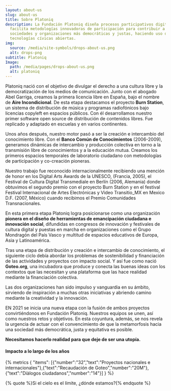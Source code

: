 ```yaml
---
layout: about-us
slug: about-us
title: Sobre Platoniq
description: La Fundación Platoniq diseña procesos participativos digitales y
  facilita metodologías innovadoras de participación para contribuir a formar
  sociedades y organizaciones más democráticas y justas, haciendo uso de
  tecnologías cívicas abiertas.
img:
  source: /media/site-symbols/drops-about-us.png
  alt: drops-png
subtitle: Platoniq
Image:
  path: /media/pages/drops-about-us.png
  alt: platoniq
---
```

Platoniq nació con el objetivo de divulgar el derecho a una cultura libre y la democratización de los medios de comunicación. Junto con el abogado Abel Garriga, creamos la primera licencia libre en España, bajo el nombre de **Aire Incondicional**. De esta etapa destacamos el proyecto **Burn Station**, un sistema de distribución de música y programas radiofónicos bajo licencias copyleft en espacios públicos. Con él desarrollamos nuestro primer software open source de distribución de contenidos libres. Fue replicado y adaptado en escuelas y en varios continentes.

Unos años después, nuestro motor pasó a ser la creación e intercambio del conocimiento libre. Con el **Banco Común de Conocimientos** (2006-2009), generamos dinámicas de intercambio y producción colectiva en torno a la transmisión libre de conocimientos y a la educación mutua. Creamos los primeros espacios temporales de laboratorio ciudadano con metodologías de participación y co-creación pioneras.

Nuestro trabajo fue reconocido internacionalmente recibiendo una mención de honor en los Digital Arts Awards de la UNESCO, (Francia, 2005), el Festival de Cultura Digital Transmediale en Berlín (2006, Alemania) donde obtuvimos el segundo premio con el proyecto Burn Station y en el festival Festival Internacional de Artes Electrónicas y Video Transitio_MX en Mexico D.F. (2007, México) cuando recibimos el Premio Comunidades Transnacionales.

En esta primera etapa Platoniq logra posicionarse como una organización **pionera en el diseño de herramientas de emancipación ciudadana e innovación social**, difundidas en congresos de innovación y festivales de cultura digital y puestas en marcha en organizaciones como el Grupo Mondragón del País Vasco y multitud de espacios educativos de Europa, Asia y Latinoamérica.

Tras una etapa de distribución y creación e intercambio  de conocimiento, el siguiente ciclo debía abordar los problemas de sostenibilidad y financiación de las actividades y proyectos con impacto social. Y así fue como nació **Goteo.org**, una incubadora que produce y conecta las buenas ideas con los contextos que las necesitan y una plataforma que las hace realidad mediante la financiación colectiva. 

Las dos organizaciones han sido impulso y vanguardia en su ámbito, sirviendo de inspiración a muchas otras iniciativas y abriendo camino mediante la creatividad y la innovación.

EN 2021 se inicia una nueva etapa con la fusión de ambos proyectos convirtiéndonos en Fundación Platoniq. Nuestros equipos se unen, así como nuestros retos y objetivos. En esta coyuntura, además, se nos revela la urgencia de actuar con el convencimiento de que la metamorfosis hacia una sociedad más democrática, justa y equitativa es posible. 

**Necesitamos hacerlo realidad para que deje de ser una utopía.**

#### Impacto a lo largo de los años

{% metrics { "items": [{"number":"32","text":"Proyectos nacionales e internacionales"},{"text":"Recaudación de Goteo","number":"20M"},{"text":"Diàlogos ciudadanos","number":"14"}] } %}

{% quote %}Si el cielo es el límite, ¿dónde estamos?{% endquote %}
